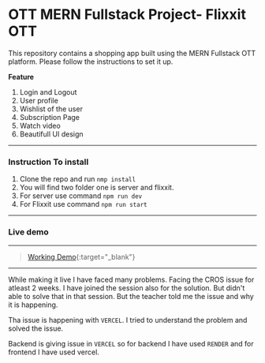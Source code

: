 ﻿# OTT MERN Fullstack Project- Flixxit OTT

This repository contains a shopping app built using the MERN Fullstack OTT platform. Please follow the instructions to set it up.

**Feature**

1. Login and Logout
2. User profile
3. Wishlist of the user
4. Subscription Page
5. Watch video
6. Beautifull UI design

---

### Instruction To install

1. Clone the repo and run `nmp install`
2. You will find two folder one is server and flixxit.
3. For server use command `npm run dev`
4. For Flixxit use command `npm run start`

---

### Live demo

---

> [Working Demo](https://flixxit-frontend-beta.vercel.app/){:target="\_blank"}

---

While making it live I have faced many problems. Facing the CROS issue for atleast 2 weeks. I have joined the session also for the solution. But didn't able to solve that in that session. But the teacher told me the issue and why it is happening.

Tha issue is happening with `VERCEL`. I tried to understand the problem and solved the issue.

Backend is giving issue in `VERCEL` so for backend I have used `RENDER` and for frontend I have used vercel.
